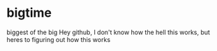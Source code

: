 # bigtime
biggest of the big
Hey github, I don't know how the hell this works, but heres to figuring out how this works
